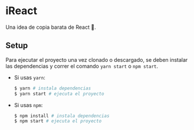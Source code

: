 # iReact

Una idea de copia barata de React :tada:.

## Setup

Para ejecutar el proyecto una vez clonado o descargado, se deben instalar las dependencias y correr el comando `yarn start` o `npm start`.

- Si usas `yarn`:

  ```sh
  $ yarn # instala dependencias
  $ yarn start # ejecuta el proyecto
  ```

- Si usas `npm`:

  ```sh
  $ npm install # instala dependencias
  $ npm start # ejecuta el proyecto
  ```
